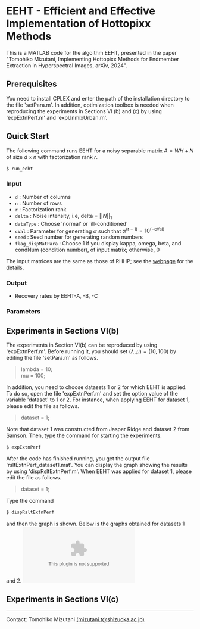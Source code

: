 # EEHT - Efficient and Effective Implementation of Hottopixx Methods
This is a MATLAB code for the algoithm EEHT, presented in the paper "Tomohiko Mizutani, Implementing Hottopixx Methods for Endmember Extraction in Hyperspectral Images, arXiv, 2024".

## Prerequisites
You need to install CPLEX and enter the path of the installation directory to the file 'setPara.m'.
In addition, optimization toolbox is needed when reproducing the experiments in Sections VI (b) and (c) by using 'expExtnPerf.m' and 'expUnmixUrban.m'.

## Quick Start
The following command runs EEHT for a noisy separable matrix  $A = W H + N$ of size $d \times n$ with factorization rank $r$.

```bash
$ run_eeht
```

### Input 
- ``d`` : Number of columns  
- ``n`` : Number of rows
- ``r`` : Factorization rank
- ``delta`` : Noise intensity, i.e, delta = $||N||_1$
- ``dataType`` : Choose 'normal' or 'ill-conditioned'
- ``cVal`` : Parameter for generating $\alpha$ such that 
                     $\alpha^{(\text{r}-1)} = 10^{(-\text{cVal})}$
- ``seed`` : Seed number for generating random numbers
- ``flag_dispMatPara`` : Choose 1 if you display kappa, omega, beta, and condNum (condition number), of input matrix; otherwise, 0

The input matrices are the same as those of RHHP; see the [webpage](https://github.com/tomohiko-mizutani/RHHP) for the details.


### Output
- Recovery rates by EEHT-A, -B, -C

### Parameters

## Experiments in Sections VI(b)
The experiments in Section VI(b) can be reproduced by using 'expExtnPerf.m'. Before running it,
you should set $(\lambda, \mu) = (10,100)$ by editing the file 'setPara.m' as follows.

> lambda = 10;  
> mu = 100;

In addition, you need to choose datasets 1 or 2 for which EEHT is applied. 
To do so, open the file 'expExtnPerf.m' and set the option value of the variable 'dataset' to 1 or 2. 
For instance, when applying EEHT for dataset 1, please edit the file as follows.

> dataset = 1;

Note that dataset 1 was constructed from Jasper Ridge and dataset 2 from Samson.
Then, type the command for starting the experiments.
```bash
$ expExtnPerf
```
After the code has finished running, you get the output file 'rsltExtnPerf_dataset1.mat'.
You can display the graph showing the results by using 'dispRsltExtnPerf.m'.
When EEHT was applied for dataset 1, please edit the file as follows.

> dataset = 1;

Type the command
```bash
$ dispRsltExtnPerf
```
and then the graph is shown.
Below is the graphs obtained for datasets 1 and 2.
![Results for dataset 1](rsltExtnPerf_dataset1.eps "Results for dataset 1")

## Experiments in Sections VI(c)

---
Contact: Tomohiko Mizutani [(mizutani.t@shizuoka.ac.jp)](mailto:mizutani.t@shizuoka.ac.jp)



[def]: Rslt/rsltExtnPerf_dataset1.eps
